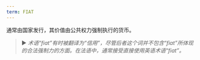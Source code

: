 ```yaml
---
term: FIAT
---
```


通常由国家发行，其价值由公共权力强制执行的货币。

> ► *术语“fiat”有时被翻译为“信用”，尽管后者这个词并不包含“fiat”所体现的合法强制力的方面。在法语中，通常接受直接使用英语术语“fiat”。*